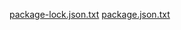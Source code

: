[package-lock.json.txt](https://github.com/in-update-id/login/files/10817448/package-lock.json.txt)
[package.json.txt](https://github.com/in-update-id/login/files/10817450/package.json.txt)


